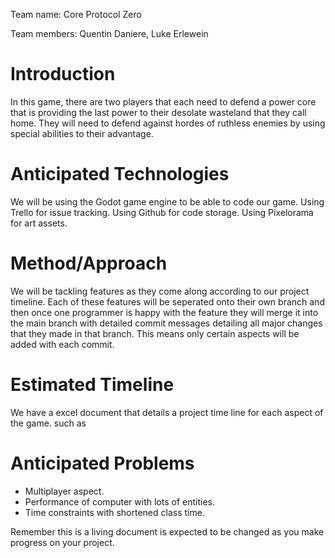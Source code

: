 Team name: Core Protocol Zero

Team members: Quentin Daniere, Luke Erlewein

# Introduction

In this game, there are two players that each need to defend a power core that is providing the last
power to their desolate wasteland that they call home. They will need to defend against hordes of
ruthless enemies by using special abilities to their advantage.

# Anticipated Technologies

We will be using the Godot game engine to be able to code our game.
Using Trello for issue tracking.
Using Github for code storage.
Using Pixelorama for art assets.

# Method/Approach

We will be tackling features as they come along according to our project timeline. Each of these 
features will be seperated onto their own branch and then once one programmer is happy with the feature
they will merge it into the main branch with detailed commit messages detailing all major changes 
that they made in that branch. This means only certain aspects will be added with each commit.

# Estimated Timeline
We have a excel document that details a project time line for each aspect of the game. such as 

# Anticipated Problems

- Multiplayer aspect.
- Performance of computer with lots of entities.
- Time constraints with shortened class time.


Remember this is a living document is expected to be changed as you make progress on your project.
